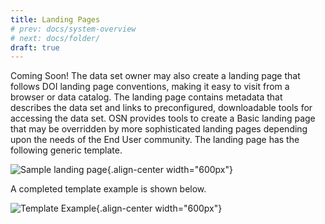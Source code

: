 ```yaml
---
title: Landing Pages
# prev: docs/system-overview
# next: docs/folder/
draft: true
---
```


Coming Soon! The data set owner may also create a landing page that
follows DOI landing page conventions, making it easy to visit from a
browser or data catalog. The landing page contains metadata that
describes the data set and links to preconfigured, downloadable tools
for accessing the data set. OSN provides tools to create a Basic landing
page that may be overridden by more sophisticated landing pages
depending upon the needs of the End User community. The landing page has
the following generic template.

![Sample landing page](images/osn-landing-pages.png){.align-center
width="600px"}

A completed template example is shown below.

![Template Example](images/osn-landing-example.png){.align-center
width="600px"}
